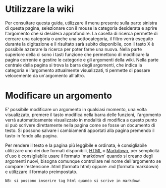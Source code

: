 # Utilizzare la wiki

Per consultare questa guida, utilizzare il menu presente sulla parte sinistra di questa pagina, selezionare con il mouse la categoria desiderata e aprire l'argomento che si desidera approfondire.
La casella di ricerca permette di cercare una categoria o anche una sottocategoria, il filtro verrà eseguito durante la digitazione e il risultato sarà subito disponibile, con il tasto X è possibile azzerare la ricerca per poter farne una nuova.
Nella parte superiore della ci sono i tasti funzione che permettono di modificare la pagina corrente e gestire le categorie e gli argomenti della wiki.
Nella parte centrale della pagina si trova la barra degli argomenti, che indica la categoria e l'argomento attualmente visualizzati, ti permette di passare velocemente da un'argomento all'altro.

# Modificare un argomento

E' possibile modificare un argomento in qualsiasi momento, una volta visualizzato, premere il tasto modifica nella barra delle funzioni, l'argomento verrà automaticamente visualizzato in modalità di modifica a questo punto si può scrivere direttamente nella pagina come se fosse un documento di testo. Si possono salvare i cambiamenti apportati alla pagina premendo il tasto in fondo alla pagina.

Per rendere il testo e la pagina più leggibile e ordinata, è consigliabile utilizzare uno dei due formati disponibili, [HTML](Come%20scrivere%20una%20WIKI\Scrivere%20in%20HTML.html) o [Markdown](Come%20scrivere%20una%20WIKI/Scrivere%20in%20MARKDOWN.md), per semplicità d'uso è consigliabile usare il formato 'markdown' quando si creano degli argomenti nuovi, bisogna comunque controllare nel nome dell'argomento se compare l'estensione .html (formato html) oppure .md (formato markdown) e utilizzare il formato preimpostato.

`NB: si possono inserire tag html quando si scrive in markdown`